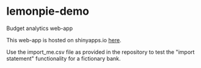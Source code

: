 # lemonpie-demo
Budget analytics web-app

This web-app is hosted on shinyapps.io [here](https://lemonpie.shinyapps.io/lemonpie_demo/).

Use the import_me.csv file as provided in the repository to test the "import statement" functionality for a fictionary bank.
